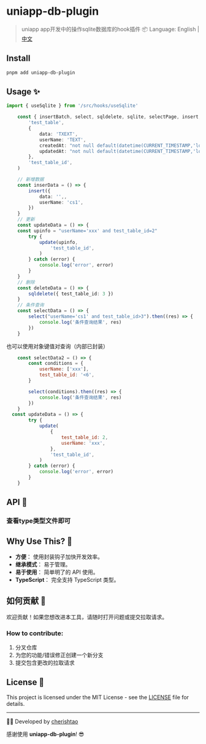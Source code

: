 # uniapp-db-plugin

> uniapp app开发中的操作sqlite数据库的hook插件 📦
Language: English | [中文](README-ZH.md)
## Install

```sh
pnpm add uniapp-db-plugin
```

## Usage ✨

```typescript
import { useSqlite } from '/src/hooks/useSqlite'

	const { insertBatch, select, sqldelete, sqlite, selectPage, insert, update } = useSqlite(
		'test_table',
		{
			data: 'TXEXT',
			userName: 'TEXT',
			createdAt: "not null default(datetime(CURRENT_TIMESTAMP,'localtime'))",
			updatedAt: "not null default(datetime(CURRENT_TIMESTAMP,'localtime'))",
		},
		'test_table_id',
	)

	// 新增数据
	const inserData = () => {
		insert({
			data: '',,
			userName: 'cs1',
		})
	}
	// 更新
	const updateData = () => { 
    const upinfo = "userName='xxx' and test_table_id=2"
		try {
			update(upinfo,
				'test_table_id',
			)
		} catch (error) {
			console.log('error', error)
		}
	}
	// 删除
	const deleteData = () => {
		sqldelete({ test_table_id: 3 })
	}
	// 条件查询
	const selectData = () => {
		select("userName='cs1' and test_table_id>3").then((res) => {
			console.log('条件查询结果', res)
		})
	}

```

也可以使用对象键值对查询（内部已封装）

```js
	const selectData2 = () => {
		const conditions = {
			userName: ['xxx'],
			test_table_id: '<6',
		}

		select(conditions).then((res) => {
			console.log('条件查询结果', res)
		})
	}
  const updateData = () => {
		try {
			update(
				{
					test_table_id: 2,
					userName: 'xxx',
				},
				'test_table_id',
			)
		} catch (error) {
			console.log('error', error)
		}
	}
```

## API 🚀

### 查看type类型文件即可

## Why Use This? 🤔

- **方便**： 使用封装钩子加快开发效率。
- **继承模式**： 易于管理。
- **易于使用**： 简单明了的 API 使用。
- **TypeScript**： 完全支持 TypeScript 类型。

## 如何贡献 💪

欢迎贡献！如果您想改进本工具，请随时打开问题或提交拉取请求。

### How to contribute:
1. 分叉仓库
2. 为您的功能/错误修正创建一个新分支
3. 提交包含更改的拉取请求

## License 📜

This project is licensed under the MIT License - see the [LICENSE](LICENSE) file for details.

---

👨‍💻 Developed by [cherishtao](https://github.com/CherishMvp)

感谢使用 **uniapp-db-plugin**! 😎